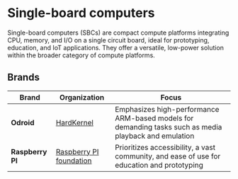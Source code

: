 # Single-board computers

Single-board computers (SBCs) are compact compute platforms integrating CPU, memory, and I/O on a single circuit board, ideal for prototyping, education, and IoT applications.
They offer a versatile, low-power solution within the broader category of compute platforms.

## Brands

Brand            | Organization                                                                               | Focus
-----------------|--------------------------------------------------------------------------------------------|------
**Odroid**       | [HardKernel](../../../organizations/companies/hardkernel/hardkernel.md)                    | Emphasizes high-performance ARM-based models for demanding tasks such as media playback and emulation
**Raspberry PI** | [Raspberry PI foundation](../../../organizations/foundations/raspberry-pi/raspberry-pi.md) | Prioritizes accessibility, a vast community, and ease of use for education and prototyping
